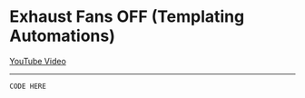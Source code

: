 # Exhaust Fans OFF (Templating Automations)

[YouTube Video](https://www.youtube.com/morgansmodifications)
___

```
CODE HERE
```
